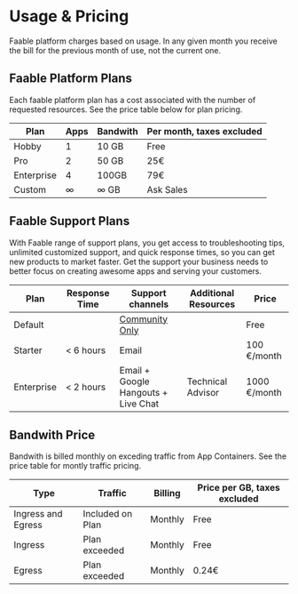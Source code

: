 # Usage & Pricing

Faable platform charges based on usage. In any given month you receive the bill for the previous month of use, not the current one.

## Faable Platform Plans

Each faable platform plan has a cost associated with the number of requested resources. See the price table below for plan pricing.

| Plan       | Apps | Bandwith | Per month, taxes excluded |
| ---------- | ---- | -------- | ------------------------- |
| Hobby      | 1    | 10 GB    | Free                      |
| Pro        | 2    | 50 GB    | 25€                       |
| Enterprise | 4    | 100GB    | 79€                       |
| Custom     | ∞    | ∞ GB     | Ask Sales                 |

## Faable Support Plans

With Faable range of support plans, you get access to troubleshooting tips, unlimited customized support, and quick response times, so you can get new products to market faster. Get the support your business needs to better focus on creating awesome apps and serving your customers.

| Plan       | Response Time | Support channels                                                  | Additional Resources | Price        |
| ---------- | ------------- | ----------------------------------------------------------------- | -------------------- | ------------ |
| Default    |               | [Community Only](https://github.com/orgs/faablecloud/discussions) |                      | Free         |
| Starter    | < 6 hours     | Email                                                             |                      | 100 €/month  |
| Enterprise | < 2 hours     | Email + Google Hangouts + Live Chat                               | Technical Advisor    | 1000 €/month |

## Bandwith Price

Bandwith is billed monthly on exceding traffic from App Containers. See the price table for montly traffic pricing.

| Type               | Traffic          | Billing | Price per GB, taxes excluded |
| ------------------ | ---------------- | ------- | ---------------------------- |
| Ingress and Egress | Included on Plan | Monthly | Free                         |
| Ingress            | Plan exceeded    | Monthly | Free                         |
| Egress             | Plan exceeded    | Monthly | 0.24€                        |
